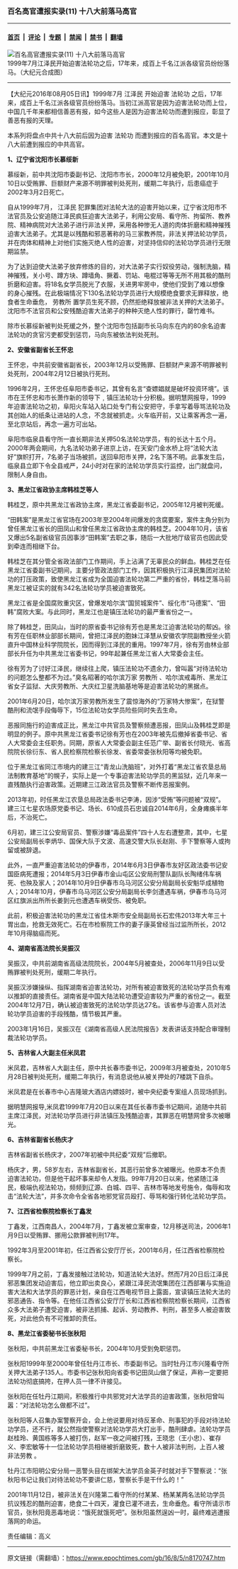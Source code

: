 ### 百名高官遭报实录(11) 十八大前落马高官

---

#### [首页](../../../..?n8170747) &nbsp;|&nbsp; [评论](../../../../../epoch-comment?n8170747) &nbsp;|&nbsp; [专题](../../../../../epoch-special?n8170747) &nbsp;|&nbsp; [禁闻](../../../../../epoch-news?n8170747) &nbsp;|&nbsp; [禁书](../../../../../books?n8170747) &nbsp;|&nbsp; [翻墙](https://github.com/gfw-breaker/nogfw/blob/master/README.md?n8170747)


<div><img alt="百名高官遭报实录(11) 十八大前落马高官" class="attachment-djy_600_400 size-djy_600_400 wp-post-image" src="https://i.epochtimes.com/assets/uploads/2016/08/400-1-e1470375610688.jpg"/>
<div class="caption">
 1999年7月江泽民开始迫害法轮功之后，17年来，成百上千名江派各级官员纷纷落马。（大纪元合成图）
</div></div><hr/><div class="post_content" id="artbody" itemprop="articleBody">
 <!-- article content begin -->
 <p>
  【大纪元2016年08月05日讯】1999年7月
  <ok href="https://www.epochtimes.com/gb/tag/%E6%B1%9F%E6%B3%BD%E6%B0%91.html">
   江泽民
  </ok>
  开始迫害
  <ok href="https://www.epochtimes.com/gb/tag/%E6%B3%95%E8%BD%AE%E5%8A%9F.html">
   法轮功
  </ok>
  之后，17年来，成百上千名江派各级官员纷纷落马。当初江派高官是因为迫害法轮功而上位，中国几千年来都相信善恶有报，如今这些人是因为迫害法轮功而遭到报应，彰显了善恶有报的天理。
 </p>
 <p>
  本系列将盘点中共十八大前后因为迫害
  <ok href="https://www.epochtimes.com/gb/tag/%E6%B3%95%E8%BD%AE%E5%8A%9F.html">
   法轮功
  </ok>
  而遭到报应的百名高官。本文是十八大前遭到报应的中共高官。
 </p>
 <p>
  <strong>
   1、辽宁省沈阳市长慕绥新
  </strong>
 </p>
 <p>
  慕绥新，前中共沈阳市委副书记、沈阳市市长，2000年12月被免职，2001年10月10日以受贿罪、巨额财产来源不明罪被判处死刑，缓期二年执行，后患癌症于2002年3月2日死亡。
 </p>
 <p>
  自从1999年7月，
  <ok href="https://www.epochtimes.com/gb/tag/%E6%B1%9F%E6%B3%BD%E6%B0%91.html">
   江泽民
  </ok>
  犯罪集团对法轮大法的迫害开始以来，辽宁省沈阳市不法官员及公安追随江泽民疯狂迫害大法弟子，利用公安局、看守所、拘留所、教养院、精神病院对大法弟子进行非法关押，采用各种惨无人道的肉体折磨和精神摧残迫害大法弟子。尤其是以残酷和邪恶著称的马三家教养院，非法关押法轮功学员，并在肉体和精神上对他们实施灭绝人性的迫害，对坚持信仰的法轮功学员进行无限期监禁。
 </p>
 <p>
  为了达到迫使大法弟子放弃修炼的目的，对大法弟子实行奴役劳动，强制洗脑，精神摧残，关小号、蹲方块、蹲墙角、撅着、罚站、电棍过等等无所不用其极的酷刑折磨和迫害。将18名女学员脱光了衣服，关进男牢房中，使他们受到了难以想像的身心摧残。在此极端情况下130名法轮功学员进行大规模绝食要求无罪释放，绝食者生命垂危，
  <ok href="https://www.epochtimes.com/gb/tag/%E5%8A%B3%E6%95%99%E6%89%80.html">
   劳教所
  </ok>
  置学员生死不顾，仍然拒绝释放被非法关押的大法弟子。沈阳市不法官员和公安残酷迫害大法弟子的种种灭绝人性的罪行，罄竹难书。
 </p>
 <p>
  除市长慕绥新被判处死缓之外，整个沈阳市包括副市长马向东在内的80余名迫害法轮功的贪官污吏都受到惩罚，马向东被依法判处死刑。
 </p>
 <p>
  <strong>
   2、安徽省副省长王怀忠
  </strong>
 </p>
 <p>
  王怀忠，中共前安徽省副省长，2003年12月以受贿罪、巨额财产来源不明罪被判处死刑，2004年2月12日被执行死刑。
 </p>
 <p>
  1996年2月，王怀忠任阜阳市委书记，其曾有名言“查嫖娼就是破坏投资环境”。该市在王怀忠和市长萧作新的领导下﹐镇压法轮功十分积极。据明慧网报导，1999年迫害法轮功之初，阜阳火车站入站口处专门有公安把守，手拿写着辱骂法轮功及其创始人的纸条让进站的人念，不念就被抓走。火车临开前，又让乘客再念一遍，至北京站后，再念一遍方可出站。
 </p>
 <p>
  阜阳市临泉县看守所一直长期非法关押50名法轮功学员，有的长达十五个月。2000年两会期间，九名法轮功弟子进京上访，在天安门金水桥上将“法轮大法好”旗帜打开，7名弟子当场被抓，送回阜阳市关押，2名下落不明。此事发生后，临泉县立即下令全县戒严，24小时对在家的法轮功学员实行监控，出门就盘问，限制人身自由。
 </p>
 <p>
  <strong>
   3、黑龙江省政协主席韩桂芝等人
  </strong>
 </p>
 <p>
  韩桂芝，原中共黑龙江省政协主席，黑龙江省委副书记，2005年12月被判死缓。
 </p>
 <p>
  “田韩案”是黑龙江省官场在2003年至2004年间爆发的贪腐要案，案件主角分别为曾任黑龙江省长的田凤山和曾任黑龙江省政协主席的韩桂芝。2004年10月，该省又爆出5名副省级官员因事涉“田韩案”去职之事，随后一大批地厅级官员也因此受到牵连而相继下台。
 </p>
 <p>
  韩桂芝在其分管全省政法部门工作期间，手上沾满了无辜民众的鲜血。韩桂芝在任黑龙江省委副书记期间，主要分管政法部门工作，因其积极执行江泽民集团对法轮功的打压政策，致使黑龙江省成为全国迫害法轮功第二严重的省份，韩桂芝落马前黑龙江被证实的就有342名法轮功学员被迫害致死。
 </p>
 <p>
  黑龙江省是全国腐败重灾区，曾爆发哈尔滨“国贸城案件”、绥化市“马德案”、“田韩”腐败大案。与此同时，黑龙江也是镇压法轮功的最严重省份之一。
 </p>
 <p>
  除了韩桂芝，田凤山，当时的原省委书记徐有芳也是黑龙江迫害法轮功的帮凶。徐有芳在任职林业部部长期间，曾把江泽民的胞妹江泽慧从安徽农学院副教授坐火箭直升中国林业科学院院长，因而得到江泽民的重用。1997年7月，徐有芳由林业部部长升任为中共黑龙江省委书记，99年起兼任黑龙江省人大常委会主任。
 </p>
 <p>
  徐有芳为了讨好江泽民，继续往上爬，镇压法轮功不遗余力，曾叫嚣“对待法轮功的问题怎么整都不为过。”臭名昭著的哈尔滨万家
  <ok href="https://www.epochtimes.com/gb/tag/%E5%8A%B3%E6%95%99%E6%89%80.html">
   劳教所
  </ok>
  、哈尔滨戒毒所、黑龙江省女子监狱、大庆劳教所、大庆红卫星洗脑基地等是迫害法轮功的黑据点。
 </p>
 <p>
  2001年6月20日，哈尔滨万家劳教所发生了震惊海外的“万家特大惨案”，在狱警酷刑和流氓手段侮辱下，15位法轮功女学员险些同时失去生命。
 </p>
 <p>
  恶报同施行的迫害成正比，黑龙江中共官员及警察频遭恶报，田凤山及韩桂芝即是明显的例子。原中共黑龙江省委书记徐有芳也在2003年被先后撤掉省委书记、省人大常委会主任职务。同期，原省人大常委会副主任范广举、副省长付晓光、省高院院长徐衍东、省人民检察院检察长徐发、省委常委张秋阳等均被免职。
 </p>
 <p>
  位于黑龙江省同江市境内的建三江“青龙山洗脑班”，对外打着“黑龙江省农垦总局法制教育基地”的幌子，实际上是一个专事迫害法轮功学员的黑监狱，近几年来一直残酷执行迫害政策。近期建三江政法官员及警察不断传恶报案例。
 </p>
 <p>
  2013年初，时任黑龙江农垦总局政法委书记李涛，因涉“受贿”等问题被“双规”。建三江七星农场原党委书记、场长、610成员石忠诚自2014年6月，全身瘫痪半年后，不治死亡。
 </p>
 <p>
  6月初，建三江公安局官员、警察涉嫌“毒品案件”四十人左右遭整肃，其中，七星公安局副局长李炳华、国保大队于文波、高速交警大队长赵刚、手下警察等人或拘留或被辞退。
 </p>
 <p>
  此外，一直严重迫害法轮功的伊春市，2014年6月3日伊春市友好区政法委书记安国臣病死遭报；2014年5月3日伊春市金山屯区公安局刑警队副队长陶绪伟车祸死、也殃及家人；2014年10月9日伊春市乌马河区公安分局副局长安魁华成植物人；2014年10月，伊春市乌马河区公安分局副局长李剑遭遇车祸，伊春市乌马河区红旗派出所所长姜到元也遭遇车祸受伤、被免职。
 </p>
 <p>
  此前，积极迫害法轮功的黑龙江省佳木斯市安全局副局长石宏伟2013年大年三十胃出血，抢救无效死亡。石在市检察院工作的妻子康英曾经当过监所所长，2012年10月得脑癌而死。
 </p>
 <p>
  <strong>
   4、湖南省高法院长吴振汉
  </strong>
 </p>
 <p>
  吴振汉，中共前湖南省高级法院院长，2004年5月被查处，2006年11月9日以受贿罪被判处死刑，缓期二年执行。
 </p>
 <p>
  吴振汉涉嫌操纵、指挥湖南省迫害法轮功，对所有被迫害致死的法轮功学员负有难以推卸的直接责任。湖南省是中国大陆法轮功遭受迫害较为严重的省份之一。截至2004年12月7日，确认被迫害致死的法轮功学员达27名。该省参与迫害人员对法轮功学员迫害的手段残酷，情节极其严重。
 </p>
 <p>
  2003年1月16日，吴振汉在《湖南省高级人民法院报告》发表讲话支持配合审理制裁法轮功学员。
 </p>
 <p>
  <strong>
   5、吉林省人大副主任米凤君
  </strong>
 </p>
 <p>
  米凤君，吉林省人大副主任，原中共长春市委书记，2009年3月被查处，2010年5月28日被判处死刑，缓期二年执行，有消息说他从被关押处的7楼跳下自杀。
 </p>
 <p>
  米凤君是在长春市中心吉隆玻大酒店内嫖妓时，被中央纪委专案组人员现场抓到。
 </p>
 <p>
  据明慧网报导,米凤君1999年7月20日以来在其任长春市委书记期间，追随中共前主席江泽民，对法轮功学员进行非法镇压及残酷迫害，其罪恶在明慧网曾多次被曝光。
 </p>
 <p>
  <strong>
   6、吉林省副省长杨庆才
  </strong>
 </p>
 <p>
  吉林省副省长杨庆才，2007年初被中共纪委“双规”后撤职。
 </p>
 <p>
  杨庆才，男，58岁左右，吉林省副省长，其恶行前曾多次被曝光。他原本不负责迫害法轮功，但是他干起坏事来却令人发指。99年7月20日以来，他紧随江泽民，极端仇视法轮功，频频到辽源、白城、四平、吉林市等地发号施令，侮辱和攻击“法轮大法”，并多次命令全省各地邪党官员殴打、辱骂和强行转化法轮功学员。
 </p>
 <p>
  <strong>
   7、江西省检察院检察长丁鑫发
  </strong>
 </p>
 <p>
  丁鑫发，江西南昌人，2004年7月，丁鑫发被立案审查，12月移送司法，2006年1月9日以受贿罪、挪用公款罪被判刑17年。
 </p>
 <p>
  1992年3月至2001年初，任江西省公安厅厅长，2001年6月，任江西省检察院检察长。
 </p>
 <p>
  1999年7月之前，丁鑫发接触过法轮功，知道法轮大法好。然而7月20日后江泽民邪恶集团发动迫害后，他立即出卖良心，紧跟江泽民流氓集团在江西部署与实施迫害大法和大法学员的罪恶计划，亲自在江西电视节目上露面，宣读镇压法轮大法的邪恶通告、指令等。在他任江西省公安厅厅长和江西省检察院检察长期间，江西省众多大法弟子遭受迫害，被非法抓捕、起诉、劳动教养、判刑，甚至多人被迫害致死，对此他负有不可推卸的责任。
 </p>
 <p>
  <strong>
   8、黑龙江省委秘书长张秋阳
  </strong>
 </p>
 <p>
  张秋阳，中共前黑龙江省委秘书长，2004年10月受到免职惩罚。
 </p>
 <p>
  张秋阳1999年至2000年曾任牡丹江市长、市委副书记。当时牡丹江市兴隆看守所关押大法弟子135人。市委书记张秋阳向省委书记田凤山做了保证，声称一定要把法轮功彻底搞挎，在押人员一律不许接见。
 </p>
 <p>
  张秋阳在任牡丹江期间，积极推行中共邪党对大法学员的迫害政策，张秋阳曾叫嚣：“对法轮功怎么做都不过”。
 </p>
 <p>
  张秋阳等人召集办案警察开会，会上他说要用对待反革命、刑事犯的手段对待法轮功学员，还不行，就公然指使警察对法轮功学员大打出手，酷刑肆虐。法轮功学员赵桂玲、黄国栋等多人被打伤，赵军一夜之间被打残，王晓忠（王小忠）、崔存义、李宏敏等十一位法轮功学员相继被折磨致死，数十人被非法判刑，上百人被
  <ok href="https://www.epochtimes.com/gb/tag/%E9%9D%9E%E6%B3%95%E5%8A%B3%E6%95%99.html">
   非法劳教
  </ok>
  。
 </p>
 <p>
  牡丹江市阳明公安分局一恶警头目在绑架大法学员金英子时就对手下警察说：“张秋阳书记让我们对待法轮功不要讲仁慈，警察长手是干什么的！”
 </p>
 <p>
  2001年11月12日，被非法关在兴隆第二看守所的付某某、杨某某两名法轮功学员抗议残忍的酷刑迫害，绝食二十四天，灌食已灌不进去，生命垂危。看守所请示市官员，张秋阳竟恶毒地说：“饿死就饿死吧”。张秋阳虽然逞凶一时，最终难逃遭报落网的命运。
 </p>
 <p>
  责任编辑：高义
 </p>
 <!-- article content end -->
 <div id="below_article_ad">
 </div>
</div>


---

原文链接（需翻墙）：https://www.epochtimes.com/gb/16/8/5/n8170747.htm